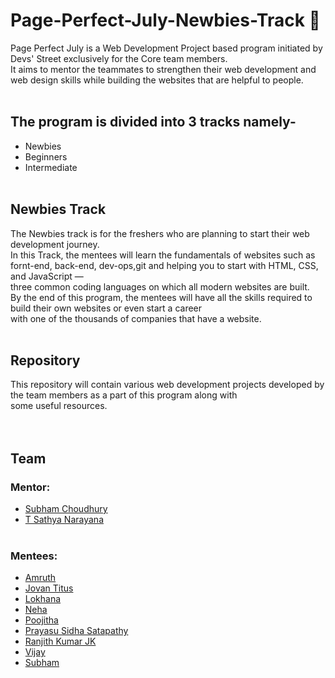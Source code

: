 # Page-Perfect-July-Newbies-Track 🦾
Page Perfect July is a Web Development Project based program initiated by Devs' Street exclusively for the Core team members.<br />
It aims to mentor the teammates to strengthen their web development and web design skills while building the websites that are helpful to people.
<br /><br />
## The program is divided into 3 tracks namely- <br/>

  * Newbies 
  * Beginners
  * Intermediate
  <br /> <br />
## Newbies Track
The Newbies track is for the freshers who are planning to start their web development journey. <br />
In this Track, the mentees will learn the fundamentals of websites such as fornt-end, back-end, dev-ops,git and helping you to start with HTML, CSS, and JavaScript — <br />
three common coding languages on which all modern websites are built. <br />
By the end of this program, the mentees will have all the skills required to build their own websites or even start a career <br />
with one of the thousands of companies that have a website.
<br /> <br />
## Repository
This repository will contain various web development projects developed by the team members as a part of this program along with <br />
some useful resources. <br />
<br /> <br />
## Team
### Mentor: 
* [Subham Choudhury](https://github.com/SubhamChoudhury)
* [T Sathya Narayana](https://github.com/sathya050801)
<br /> <br />
### Mentees:
* [Amruth](https://github.com/amruth0098)
* [Jovan Titus](https://github.com/jjovantitus)
* [Lokhana](https://github.com/)
* [Neha](https://github.com/Neha130)
* [Poojitha](https://github.com/)
* [Prayasu Sidha Satapathy](https://github.com/prayasu-satapathy)
* [Ranjith Kumar JK](https://github.com/)
* [Vijay](https://github.com/)
* [Subham](https://github.com/)
